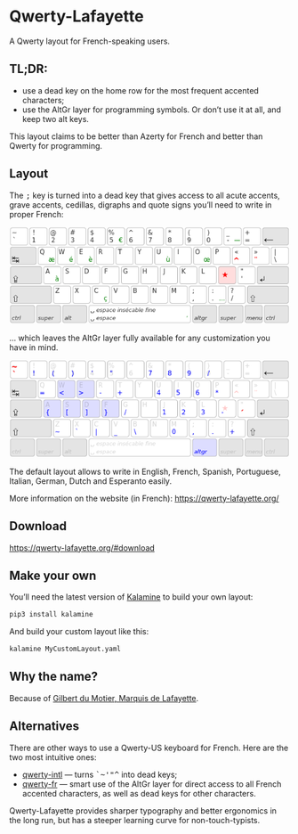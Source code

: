 Qwerty-Lafayette
================================================================================

A Qwerty layout for French-speaking users.


TL;DR:
--------------------------------------------------------------------------------

* use a dead key on the home row for the most frequent accented characters;
* use the AltGr layer for programming symbols. Or don’t use it at all, and keep two alt keys.

This layout claims to be better than Azerty for French and better than Qwerty for programming.


Layout
--------------------------------------------------------------------------------

The <kbd>;</kbd> key is turned into a dead key that gives access to all acute accents, grave accents, cedillas, digraphs and quote signs you’ll need to write in proper French:

![base & dead key layout](layouts/qwerty_1dk.png)

… which leaves the AltGr layer fully available for any customization you have in mind.

![altgr layout](layouts/qwerty_alt.png)

The default layout allows to write in English, French, Spanish, Portuguese, Italian, German, Dutch and Esperanto easily.

More information on the website (in French): https://qwerty-lafayette.org/


Download
--------------------------------------------------------------------------------

https://qwerty-lafayette.org/#download


Make your own
--------------------------------------------------------------------------------

You’ll need the latest version of [Kalamine](https://github.com/fabi1cazenave/kalamine) to build your own layout:

```bash
pip3 install kalamine
```

And build your custom layout like this:

```bash
kalamine MyCustomLayout.yaml
```


Why the name?
--------------------------------------------------------------------------------

Because of [Gilbert du Motier, Marquis de Lafayette](https://en.wikipedia.org/wiki/Gilbert_du_Motier,_Marquis_de_Lafayette).


Alternatives
--------------------------------------------------------------------------------

There are other ways to use a Qwerty-US keyboard for French. Here are the two most intuitive ones:

* [qwerty-intl](https://en.wikipedia.org/wiki/QWERTY#US-International) — turns <kbd>`</kbd><kbd>~</kbd><kbd>'</kbd><kbd>"</kbd><kbd>^</kbd> into dead keys;
* [qwerty-fr](https://github.com/qwerty-fr/qwerty-fr) — smart use of the AltGr layer for direct access to all French accented characters, as well as dead keys for other characters.

Qwerty-Lafayette provides sharper typography and better ergonomics in the long run, but has a steeper learning curve for non-touch-typists.
